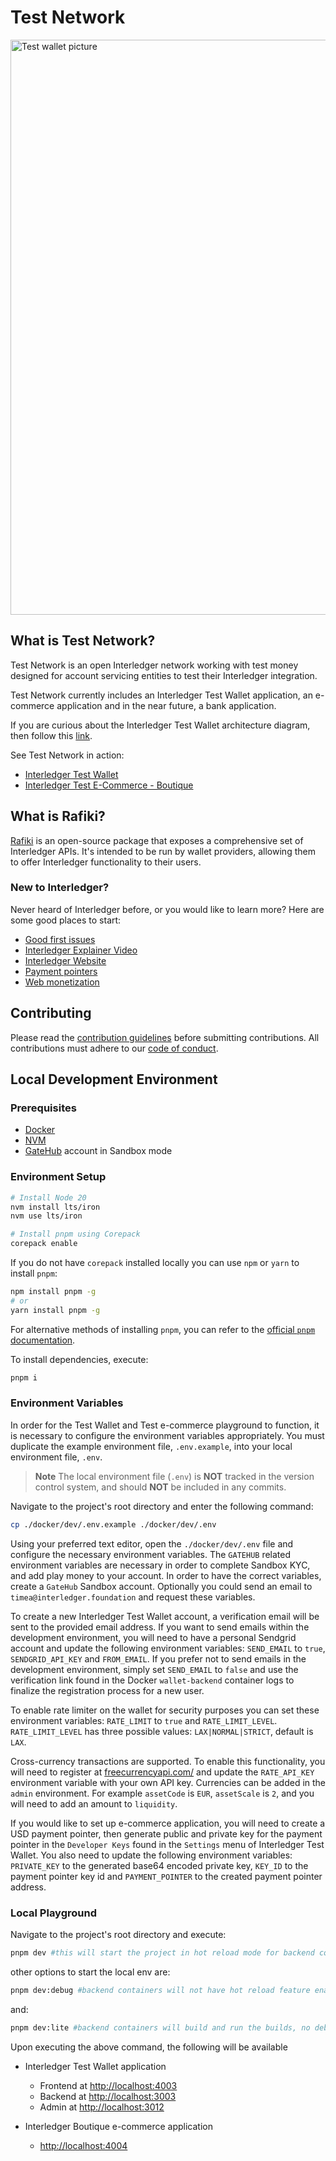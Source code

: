 # Test Network

<a href="#what-is-test-network">
  <img src="https://user-images.githubusercontent.com/117268143/220323531-538238d2-f538-4ed5-be97-163e28ebc48f.jpg" width="920" alt="Test wallet picture">
</a>

## What is Test Network?

Test Network is an open Interledger network working with test money designed for account servicing entities to test their Interledger integration.

Test Network currently includes an Interledger Test Wallet application, an e-commerce application and in the near future, a bank application.

If you are curious about the Interledger Test Wallet architecture diagram, then follow this [link](.github/TESTNET_architecture.md).

See Test Network in action:

- [Interledger Test Wallet](https://wallet.interledger-test.dev)
- [Interledger Test E-Commerce - Boutique](https://boutique.interledger-test.dev)

## What is Rafiki?

[Rafiki](https://github.com/interledger/rafiki) is an open-source package that exposes a comprehensive set of
Interledger APIs. It's intended to be run by wallet providers, allowing them to
offer Interledger functionality to their users.

### New to Interledger?

Never heard of Interledger before, or you would like to learn more? Here are some good places to start:

- [Good first issues](https://github.com/interledger/testnet/contribute)
- [Interledger Explainer Video](https://twitter.com/Interledger/status/1567916000074678272)
- [Interledger Website](https://interledger.org)
- [Payment pointers](https://paymentpointers.org/)
- [Web monetization](https://webmonetization.org/)

## Contributing

Please read the [contribution guidelines](.github/contributing.md) before submitting contributions. All contributions must adhere to our [code of conduct](.github/CODE_OF_CONDUCT.md).

## Local Development Environment

### Prerequisites

- [Docker](https://docs.docker.com/get-docker/)
- [NVM](https://github.com/nvm-sh/nvm)
- [GateHub](https://sandbox.gatehub.net) account in Sandbox mode

### Environment Setup

```sh
# Install Node 20
nvm install lts/iron
nvm use lts/iron

# Install pnpm using Corepack
corepack enable
```

If you do not have `corepack` installed locally you can use `npm` or `yarn` to install `pnpm`:

```sh
npm install pnpm -g
# or
yarn install pnpm -g
```

For alternative methods of installing `pnpm`, you can refer to the [official `pnpm` documentation](https://pnpm.io/installation).

To install dependencies, execute:

```sh
pnpm i
```

### Environment Variables

In order for the Test Wallet and Test e-commerce playground to function, it is necessary to configure the environment variables appropriately. You must duplicate the example environment file, `.env.example`, into your local environment file, `.env`.

> **Note**
> The local environment file (`.env`) is **NOT** tracked in the version control system, and should **NOT** be included in any commits.

Navigate to the project's root directory and enter the following command:

```sh
cp ./docker/dev/.env.example ./docker/dev/.env
```

Using your preferred text editor, open the `./docker/dev/.env` file and configure the necessary environment variables.
The `GATEHUB` related environment variables are necessary in order to complete Sandbox KYC, and add play money to your account. In order to have the correct variables, create a `GateHub` Sandbox account. Optionally you could send an email to `timea@interledger.foundation` and request these variables.

To create a new Interledger Test Wallet account, a verification email will be sent to the provided email address. If you want to send emails within the development environment, you will need to have a personal Sendgrid account and update the following environment variables: `SEND_EMAIL` to `true`, `SENDGRID_API_KEY` and `FROM_EMAIL`. If you prefer not to send emails in the development environment, simply set `SEND_EMAIL` to `false` and use the verification link found in the Docker `wallet-backend` container logs to finalize the registration process for a new user.

To enable rate limiter on the wallet for security purposes you can set these environment variables: `RATE_LIMIT` to `true` and `RATE_LIMIT_LEVEL`. `RATE_LIMIT_LEVEL` has three possible values: `LAX|NORMAL|STRICT`, default is `LAX`.

Cross-currency transactions are supported. To enable this functionality, you will need to register at [freecurrencyapi.com/](https://freecurrencyapi.com/) and update the `RATE_API_KEY` environment variable with your own API key.
Currencies can be added in the `admin` environment. For example `assetCode` is `EUR`, `assetScale` is `2`, and you will need to add an amount to `liquidity`.

If you would like to set up e-commerce application, you will need to create a USD payment pointer, then generate public and private key for the payment pointer in the `Developer Keys` found in the `Settings` menu of Interledger Test Wallet. You also need to update the following environment variables: `PRIVATE_KEY` to the generated base64 encoded private key, `KEY_ID` to the payment pointer key id and `PAYMENT_POINTER` to the created payment pointer address.

### Local Playground

Navigate to the project's root directory and execute:

```sh
pnpm dev #this will start the project in hot reload mode for backend containers. Frontend containers have hot reload functionality enabled on all dev commads
```

other options to start the local env are:

```sh
pnpm dev:debug #backend containers will not have hot reload feature enabled but will expose and have node `--inspect` option set with wallet container debug port set to 9229 and boutique port set to 9230. Once the containers are running, you can connect your debugger (e.g., Chrome DevTools, VS Code)
```

and:

```sh
pnpm dev:lite #backend containers will build and run the builds, no debug and no hot reload for these containers
```

Upon executing the above command, the following will be available

- Interledger Test Wallet application

  - Frontend at [http://localhost:4003](http://localhost:4003)
  - Backend at [http://localhost:3003](http://localhost:3003)
  - Admin at [http://localhost:3012](http://localhost:3012)

- Interledger Boutique e-commerce application
  - [http://localhost:4004](http://localhost:4004)
